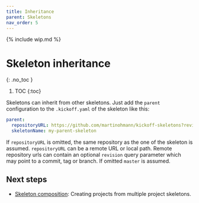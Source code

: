 ```yaml
---
title: Inheritance
parent: Skeletons
nav_order: 5
---
```


{% include wip.md %}

# Skeleton inheritance
{: .no_toc }

1. TOC
{:toc}

Skeletons can inherit from other skeletons. Just add the `parent` configuration
to the `.kickoff.yaml` of the skeleton like this:

```yaml
parent:
  repositoryURL: https://github.com/martinohmann/kickoff-skeletons?revision=master
  skeletonName: my-parent-skeleton
```

If `repositoryURL` is omitted, the same repository as the one of the skeleton
is assumed. `repositoryURL` can be a remote URL or local path. Remote
repository urls can contain an optional `revision` query parameter which may
point to a commit, tag or branch. If omitted `master` is assumed.

## Next steps

* [Skeleton composition](composition): Creating projects from multiple project skeletons.
